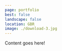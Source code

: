 ```yaml
---
page: portfolio
best: false
landscape: false
location: GBR
image: ./download-3.jpg
---
```

Content goes here!
